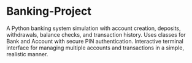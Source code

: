 # Banking-Project
A Python banking system simulation with account creation, deposits, withdrawals, balance checks, and transaction history. Uses classes for Bank and Account with secure PIN authentication. Interactive terminal interface for managing multiple accounts and transactions in a simple, realistic manner.
